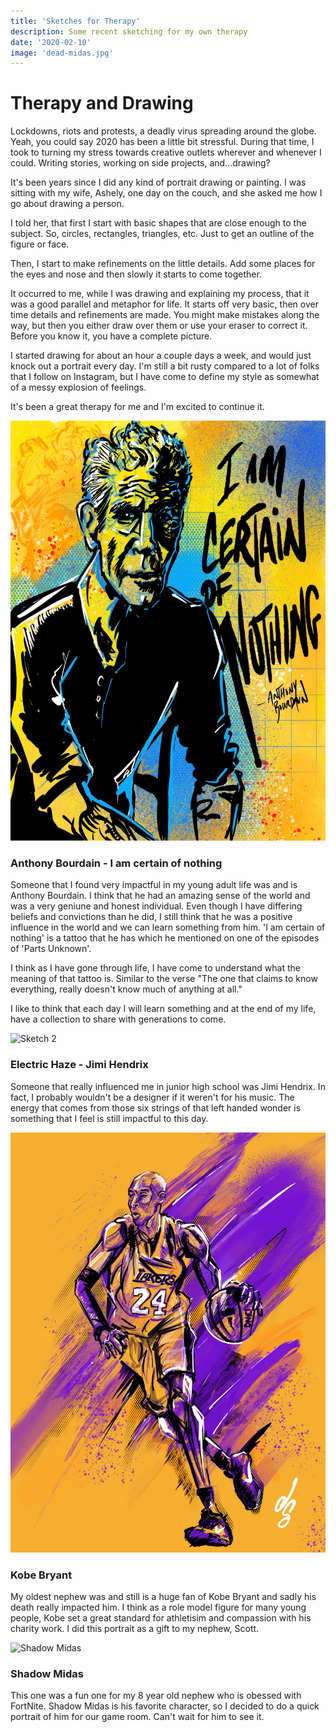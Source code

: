 ```yaml
---
title: 'Sketches for Therapy'
description: Some recent sketching for my own therapy
date: '2020-02-10'
image: 'dead-midas.jpg'
---
```


# Therapy and Drawing

Lockdowns, riots and protests, a deadly virus spreading around the globe. Yeah, you could say 2020 has been a little bit stressful. During that time, I took to turning my stress towards creative outlets wherever and whenever I could. Writing stories, working on side projects, and...drawing?

It's been years since I did any kind of portrait drawing or painting. I was sitting with my wife, Ashely, one day on the couch, and she asked me how I go about drawing a person.

I told her, that first I start with basic shapes that are close enough to the subject. So, circles, rectangles, triangles, etc. Just to get an outline of the figure or face.

Then, I start to make refinements on the little details. Add some places for the eyes and nose and then slowly it starts to come together.

It occurred to me, while I was drawing and explaining my process, that it was a good parallel and metaphor for life. It starts off very basic, then over time details and refinements are made. You might make mistakes along the way, but then you either draw over them or use your eraser to correct it. Before you know it, you have a complete picture.

I started drawing for about an hour a couple days a week, and would just knock out a portrait every day. I'm still a bit rusty compared to a lot of folks that I follow on Instagram, but I have come to define my style as somewhat of a messy explosion of feelings.

It's been a great therapy for me and I'm excited to continue it.

![Sketch 1](bourdain.jpg)

### Anthony Bourdain - I am certain of nothing

Someone that I found very impactful in my young adult life was and is Anthony Bourdain. I think that he had an amazing sense of the world and was a very geniune and honest individual. Even though I have differing beliefs and convictions than he did, I still think that he was a positive influence in the world and we can learn something from him. 'I am certain of nothing' is a tattoo that he has which he mentioned on one of the episodes of 'Parts Unknown'.

I think as I have gone through life, I have come to understand what the meaning of that tattoo is. Similar to the verse "The one that claims to know everything, really doesn't know much of anything at all."

I like to think that each day I will learn something and at the end of my life, have a collection to share with generations to come.

![Sketch 2](jimi-1.jpg)

### Electric Haze - Jimi Hendrix

Someone that really influenced me in junior high school was Jimi Hendrix. In fact, I probably wouldn't be a designer if it weren't for his music. The energy that comes from those six strings of that left handed wonder is something that I feel is still impactful to this day.

![Sketch 3](kobe.jpg)

### Kobe Bryant

My oldest nephew was and still is a huge fan of Kobe Bryant and sadly his death really impacted him. I think as a role model figure for many young people, Kobe set a great standard for athletisim and compassion with his charity work. I did this portrait as a gift to my nephew, Scott.

![Shadow Midas](dead-midas.jpg)

### Shadow Midas

This one was a fun one for my 8 year old nephew who is obessed with FortNite. Shadow Midas is his favorite character, so I decided to do a quick portrait of him for our game room. Can't wait for him to see it.
